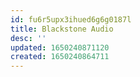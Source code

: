 ```yaml
---
id: fu6r5upx3ihued6g6g0187l
title: Blackstone Audio
desc: ''
updated: 1650240871120
created: 1650240864711
---
```


